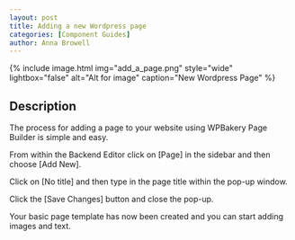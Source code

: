 ```yaml
---
layout: post
title: Adding a new Wordpress page
categories: [Component Guides]
author: Anna Browell
---
```

{% include image.html img="add_a_page.png" style="wide" lightbox="false" alt="Alt for image" caption="New Wordpress Page" %}


## Description

The process for adding a page to your website using WPBakery Page Builder is simple and easy.

From within the Backend Editor click on [Page] in the sidebar and then choose [Add New].

Click on [No title] and then type in the page title within the pop-up window.

Click the [Save Changes] button and close the pop-up.

Your basic page template has now been created and you can start adding images and text.




